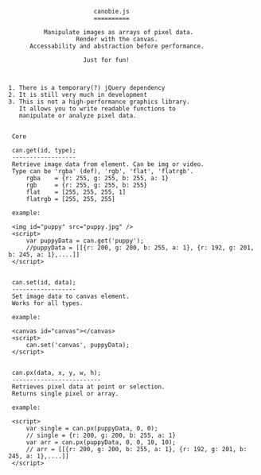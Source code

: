                             canobie.js
                            ==========

              Manipulate images as arrays of pixel data. 
                       Render with the canvas. 
          Accessability and abstraction before performance.
        
                         Just for fun! 



    1. There is a temporary(?) jQuery dependency
    2. It is still very much in development
    3. This is not a high-performance graphics library.
       It allows you to write readable functions to
       manipulate or analyze pixel data.
        
        
     Core
     
     can.get(id, type);
     ------------------
     Retrieve image data from element. Can be img or video. 
     Type can be 'rgba' (def), 'rgb', 'flat', 'flatrgb'.
         rgba    = {r: 255, g: 255, b: 255, a: 1}
         rgb     = {r: 255, g: 255, b: 255}
         flat    = [255, 255, 255, 1]
         flatrgb = [255, 255, 255]
     
     example: 
     
     <img id="puppy" src="puppy.jpg" />
     <script>
         var puppyData = can.get('puppy');
         //puppyData = [[{r: 200, g: 200, b: 255, a: 1}, {r: 192, g: 201, b: 245, a: 1},....]]
     </script>
     
     
     can.set(id, data);
     ------------------
     Set image data to canvas element. 
     Works for all types.
     
     example: 
     
     <canvas id="canvas"></canvas>
     <script>
         can.set('canvas', puppyData);
     </script>
     
     
     can.px(data, x, y, w, h);
     -------------------------
     Retrieves pixel data at point or selection. 
     Returns single pixel or array.
     
     example:
     
     <script>
         var single = can.px(puppyData, 0, 0);
         // single = {r: 200, g: 200, b: 255, a: 1}
         var arr = can.px(puppyData, 0, 0, 10, 10);
         // arr = [[{r: 200, g: 200, b: 255, a: 1}, {r: 192, g: 201, b: 245, a: 1},....]]
     </script>
     
